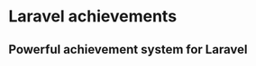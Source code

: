Laravel achievements
========================================
Powerful achievement system for Laravel
---------------------------------------

